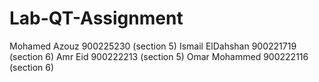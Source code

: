 # Lab-QT-Assignment

Mohamed Azouz 900225230 (section 5) Ismail ElDahshan 900221719 (section 6)  Amr Eid 900222213 (section 5) Omar Mohammed 900222116 (section 6)
